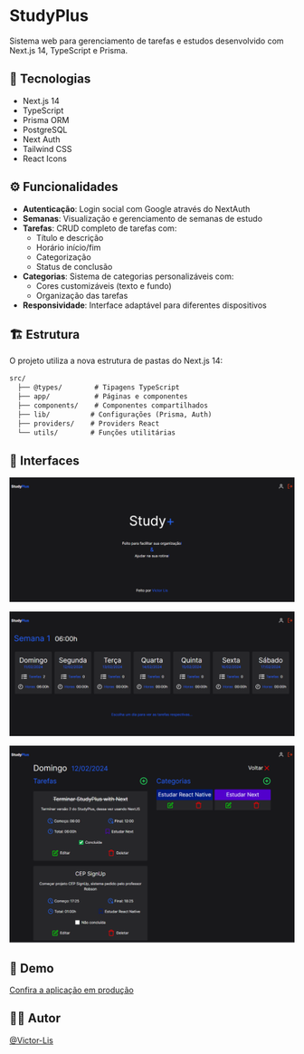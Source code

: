 # StudyPlus

Sistema web para gerenciamento de tarefas e estudos desenvolvido com Next.js 14, TypeScript e Prisma.

## 🚀 Tecnologias

- Next.js 14
- TypeScript
- Prisma ORM
- PostgreSQL
- Next Auth
- Tailwind CSS
- React Icons

## ⚙️ Funcionalidades

- **Autenticação**: Login social com Google através do NextAuth
- **Semanas**: Visualização e gerenciamento de semanas de estudo
- **Tarefas**: CRUD completo de tarefas com:
  - Título e descrição
  - Horário início/fim
  - Categorização
  - Status de conclusão
- **Categorias**: Sistema de categorias personalizáveis com:
  - Cores customizáveis (texto e fundo)
  - Organização das tarefas
- **Responsividade**: Interface adaptável para diferentes dispositivos

## 🏗️ Estrutura

O projeto utiliza a nova estrutura de pastas do Next.js 14:

```
src/
  ├── @types/        # Tipagens TypeScript
  ├── app/           # Páginas e componentes
  ├── components/    # Componentes compartilhados
  ├── lib/          # Configurações (Prisma, Auth)
  ├── providers/    # Providers React
  └── utils/        # Funções utilitárias
```

## 📱 Interfaces

![Home](https://github.com/Victor-Lis/StudyPlus-with-NextJS/blob/master/public/project-images/StudyPlus.png)

![Semana](https://github.com/Victor-Lis/StudyPlus-with-NextJS/blob/master/public/project-images/Semana.png)

![Dia](https://github.com/Victor-Lis/StudyPlus-with-NextJS/blob/master/public/project-images/Day.png)

## 🚀 Demo

[Confira a aplicação em produção](https://study-plus-by-dev-victor-lis.vercel.app/)

## 👨‍💻 Autor

[@Victor-Lis](https://www.github.com/Victor-Lis)